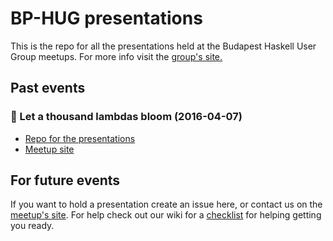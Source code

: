 # BP-HUG presentations
This is the repo for all the presentations held at the Budapest Haskell User Group meetups.
For more info visit the [group's site.][meetup]

## Past events
### :cherry_blossom: Let a thousand lambdas bloom (2016-04-07)

* [Repo for the presentations][2016-04-07]
* [Meetup site][thousand]

## For future events
If you want to hold a presentation create an issue here, or contact us on the [meetup's site][meetup].
For help check out our wiki for a [checklist][wiki] for helping getting you ready.

[meetup]: http://www.meetup.com/Bp-HUG
[thousand]: http://www.meetup.com/Bp-HUG/events/230094042/
[2016-04-07]: https://github.com/BP-HUG/presentations/blob/master/2016_april/2016-04-07_Let_a_thousand_lambdas_bloom.md
[wiki]: https://github.com/BP-HUG/presentations/wiki
